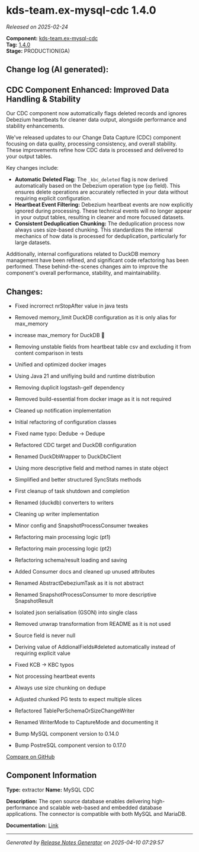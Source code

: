 #  kds-team.ex-mysql-cdc 1.4.0

_Released on 2025-02-24_

**Component:** [kds-team.ex-mysql-cdc](https://github.com/keboola/python-cdc-component)  
**Tag:** [1.4.0](https://github.com/keboola/python-cdc-component/releases/tag/1.4.0)  
**Stage:** PRODUCTION(GA)


## Change log (AI generated):
## CDC Component Enhanced: Improved Data Handling & Stability

Our CDC component now automatically flags deleted records and ignores Debezium heartbeats for cleaner data output, alongside performance and stability enhancements.

We've released updates to our Change Data Capture (CDC) component focusing on data quality, processing consistency, and overall stability. These improvements refine how CDC data is processed and delivered to your output tables.

Key changes include:

*   **Automatic Deleted Flag:** The `_kbc_deleted` flag is now derived automatically based on the Debezium operation type (`op` field). This ensures delete operations are accurately reflected in your data without requiring explicit configuration.
*   **Heartbeat Event Filtering:** Debezium heartbeat events are now explicitly ignored during processing. These technical events will no longer appear in your output tables, resulting in cleaner and more focused datasets.
*   **Consistent Deduplication Chunking:** The deduplication process now always uses size-based chunking. This standardizes the internal mechanics of how data is processed for deduplication, particularly for large datasets.

Additionally, internal configurations related to DuckDB memory management have been refined, and significant code refactoring has been performed. These behind-the-scenes changes aim to improve the component's overall performance, stability, and maintainability.



## Changes:



- Fixed incrorrect nrStopAfter value in java tests 




- Removed memory_limit DuckDB configuration as it is only alias for max_memory 




- increase max_memory for DuckDB 🦆 




- Removing unstable fields from heartbeat table csv and excluding it from content comparison in tests 




- Unified and optimized docker images 




- Using Java 21 and unifiying build and runtime distribution 




- Removing duplicit logstash-gelf dependency 




- Removed build-essential from docker image as it is not required 




- Cleaned up notification implementation 




- Initial refactoring of configuration classes 




- Fixed name typo: Dedube -> Dedupe 




- Refactored CDC target and DuckDB configuration 




- Renamed DuckDbWrapper to DuckDbClient 




- Using more descriptive field and method names in state object 




- Simplified and better structured SyncStats methods 




- First cleanup of task shutdown and completion 




- Renamed (duckdb) converters to writers 




- Cleaning up writer implementation 




- Minor config and SnapshotProcessConsumer tweakes 




- Refactoring main processing logic (pt1) 




- Refactoring main processing logic (pt2) 




- Refactoring schema/result loading and saving 




- Added Consumer docs and cleaned up unused attributes 




- Renamed AbstractDebeziumTask as it is not abstract 




- Renamed SnapshotProcessConsumer to more descriptive SnapshotResult 




- Isolated json serialisation (GSON) into single class 




- Removed unwrap transformation from README as it is not used 




- Source field is never null 




- Deriving value of AddionalFields#deleted automatically instead of requiring explicit value 




- Fixed KCB -> KBC typos 




- Not processing heartbeat events 




- Always use size chunking on dedupe 




- Adjusted chunked PG tests to expect multiple slices 




- Refactored TablePerSchemaOrSizeChangeWriter 




- Renamed WriterMode to CaptureMode and documenting it 




- Bump MySQL component version to 0.14.0 




- Bump PostreSQL component version to 0.17.0 



[Compare on GitHub](https://github.com/keboola/python-cdc-component/compare/1.3.0...1.4.0)



## Component Information
**Type:** extractor
**Name:** MySQL CDC

**Description:** The open source database enables delivering high-performance and scalable web-based and embedded database applications. The connector is compatible with both MySQL and MariaDB.


**Documentation:** [Link](https://help.keboola.com/components/extractors/database/mysql/#mysql-log-based-cdc)



---
_Generated by [Release Notes Generator](https://github.com/keboola/release-notes-generator)
on 2025-04-10 07:29:57_